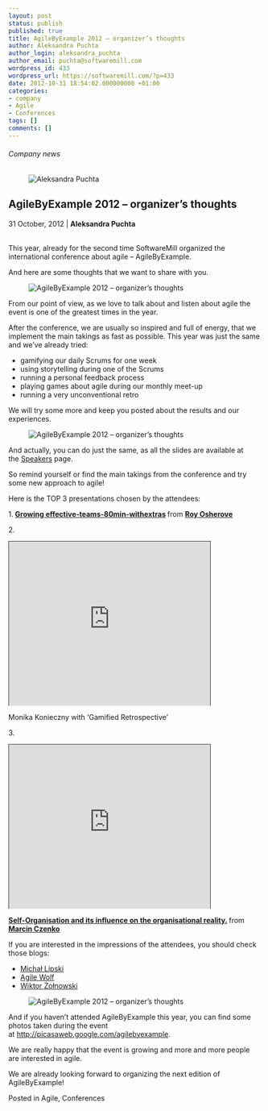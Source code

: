 ```yaml
---
layout: post
status: publish
published: true
title: AgileByExample 2012 – organizer’s thoughts
author: Aleksandra Puchta
author_login: aleksandra_puchta
author_email: puchta@softwaremill.com
wordpress_id: 433
wordpress_url: https://softwaremill.com/?p=433
date: 2012-10-31 18:54:02.000000000 +01:00
categories:
- company
- Agile
- Conferences
tags: []
comments: []
---
```


<h6>Company news</h6>
<div class="post-header clearfix">
<figure><div class="image"><img src="https://softwaremill.com/wp-content/uploads/2013/04/puchta.jpg" alt="Aleksandra Puchta"></div></figure><div class="title">
<h2 class="font-dark-blue font-normal">AgileByExample 2012 – organizer’s thoughts</h2>31 October, 2012 | <b>Aleksandra Puchta</b><br><br>
</div>
</div>
<div class="post-rows">
<div class="text">
<p>This year, already for the second time SoftwareMill organized the international conference about agile – AgileByExample.</p>
<p>And here are some thoughts that we want to share with you.</p>
</div>
<figure><img src="https://softwaremill.com/wp-content/uploads/2013/10/DSC_6440-2.jpg" alt="AgileByExample 2012 – organizer’s thoughts"></figure><div class="text">
<p>From our point of view, as we love to talk about and listen about agile the event is one of the greatest times in the year.</p>
<p>After the conference, we are usually so inspired and full of energy, that we implement the main takings as fast as possible. This year was just the same and we’ve already tried:</p>
<ul>
<li>gamifying our daily Scrums for one week</li>
<li>using storytelling during one of the Scrums</li>
<li>running a personal feedback process</li>
<li>playing games about agile during our monthly meet-up</li>
<li>running a very unconventional retro</li>
</ul>
<p>We will try some more and keep you posted about the results and our experiences.</p>
</div>
<figure><img src="https://softwaremill.com/wp-content/uploads/2013/10/DSC_6562.jpg" alt="AgileByExample 2012 – organizer’s thoughts"></figure><div class="text">
<p>And actually, you can do just the same, as all the slides are available at the <a href="http://2012.agilebyexample.com/speakers/">Speakers</a> page.</p>
<p>So remind yourself or find the main takings from the conference and try some new approach to agile!</p>
<p>Here is the TOP 3 presentations chosen by the attendees:</p>
<p>1.<strong> <a title="Growing effective-teams-80min-withextras" href="http://www.slideshare.net/royosherove/growing-effectiveteams80minwithextras" target="_blank">Growing effective-teams-80min-withextras</a> </strong> from <strong><a href="http://www.slideshare.net/royosherove" target="_blank">Roy Osherove</a></strong></p>
<p>2.</p>
<p><iframe style="border: 1px solid #333333; border-bottom-style: none;" src="http://portal.sliderocket.com:80/app/fullplayer.aspx?id=506CA23B-630C-7559-6B91-F2BF7AFA6C0E" height="326" width="400" frameborder="1" scrolling="no"></iframe></p>
<p>Monika Konieczny with ‘Gamified Retrospective’</p>
<p>3.</p>
<p><iframe style="border: 1px solid #333333; border-bottom-style: none;" src="http://portal.sliderocket.com:80/app/fullplayer.aspx?id=506CA23B-630C-7559-6B91-F2BF7AFA6C0E" height="326" width="400" frameborder="1" scrolling="no"></iframe></p>
<div>
<strong> <a title="Self-Organisation and its influence on the organisational reality." href="http://www.slideshare.net/MarcinCzenko/selforganisation-and-its-influence-on-the-organisational-reality" target="_blank">Self-Organisation and its influence on the organisational reality.</a> </strong> from <strong><a href="http://www.slideshare.net/MarcinCzenko" target="_blank">Marcin Czenko</a></strong>
</div>
<p>If you are interested in the impressions of the attendees, you should check those blogs:</p>
<ul>
<li><a href="http://devyard.wordpress.com/2012/10/08/some-thoughts-after-agile-by-example-2012/">Michał Lipski</a></li>
<li><a href="http://agilewolf.pl/2012/10/09/agile-by-example-2012/">Agile Wolf</a></li>
<li><a href="http://blog.testowka.pl/2012/10/10/agileowe-pranie-mozgow/">Wiktor Żołnowski</a></li>
</ul>
</div>
<figure><img src="https://softwaremill.com/wp-content/uploads/2013/10/DSC_6763.jpg" alt="AgileByExample 2012 – organizer’s thoughts"></figure><div class="text">
<p>And if you haven’t attended AgileByExample this year, you can find some photos taken during the event at <a href="http://picasaweb.google.com/agilebyexample">http://picasaweb.google.com/agilebyexample</a>.</p>
<p>We are really happy that the event is growing and more and more people are interested in agile.</p>
<p>We are already looking forward to organizing the next edition of AgileByExample!</p>
</div>
</div>
<div class="post-footer">Posted in Agile, Conferences</div>
